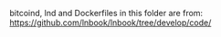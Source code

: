 bitcoind, lnd and Dockerfiles in this folder are from: https://github.com/lnbook/lnbook/tree/develop/code/
